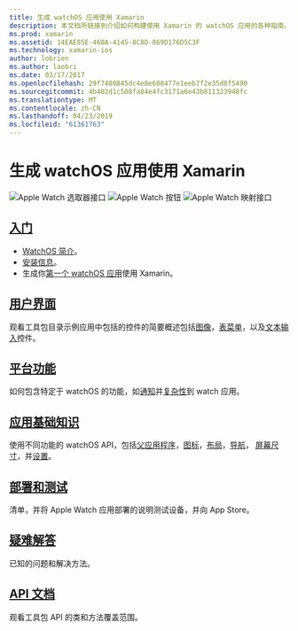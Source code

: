 ```yaml
---
title: 生成 watchOS 应用使用 Xamarin
description: 本文档所链接到介绍如何构建使用 Xamarin 的 watchOS 应用的各种指南。 链接的指南讨论如何开始、 watchOS 用户界面控件、 watchOS 功能、 部署和测试和故障排除
ms.prod: xamarin
ms.assetid: 14EAE85E-460A-4145-8C8D-869D176D5C3F
ms.technology: xamarin-ios
author: lobrien
ms.author: laobri
ms.date: 03/17/2017
ms.openlocfilehash: 29f7480845dc4e8e608477e1eeb7f2e35d8f5490
ms.sourcegitcommit: 4b402d1c508fa84e4fc3171a6e43b811323948fc
ms.translationtype: MT
ms.contentlocale: zh-CN
ms.lasthandoff: 04/23/2019
ms.locfileid: "61361763"
---
```

# <a name="building-watchos-apps-with-xamarin"></a>生成 watchOS 应用使用 Xamarin

![Apple Watch 选取器接口](images/watch1.png) ![Apple Watch 按钮](images/watch2.png) ![Apple Watch 映射接口](images/watch3.png)

<!-- watch images courtesy of http://infinitapps.com/bezel/ -->

## <a name="getting-startedioswatchosget-startedindexmd"></a>[入门](~/ios/watchos/get-started/index.md)

* [WatchOS 简介](~/ios/watchos/get-started/intro-to-watchos.md)。
* [安装信息](~/ios/watchos/get-started/installation.md)。
* 生成你[第一个 watchOS 应用](~/ios/watchos/get-started/hello-watch.md)使用 Xamarin。

## <a name="user-interfaceioswatchosuser-interfaceindexmd"></a>[用户界面](~/ios/watchos/user-interface/index.md)

观看工具包目录示例应用中包括的控件的简要概述包括[图像](~/ios/watchos/user-interface/image.md)，[表](~/ios/watchos/user-interface/menu.md)[菜单](~/ios/watchos/user-interface/menu.md)，以及[文本输入](~/ios/watchos/user-interface/text-input.md)控件。

## <a name="platform-featuresplatformindexmd"></a>[平台功能](platform/index.md)

如何包含特定于 watchOS 的功能，如[通知](~/ios/watchos/platform/notifications.md)并[复杂性](~/ios/watchos/platform/complications.md)到 watch 应用。

## <a name="app-fundamentalsioswatchosapp-fundamentalsindexmd"></a>[应用基础知识](~/ios/watchos/app-fundamentals/index.md)

使用不同功能的 watchOS API，包括[父应用程序](~/ios/watchos/app-fundamentals/parent-app.md)，[图标](~/ios/watchos/app-fundamentals/icons.md)，[布局](~/ios/watchos/app-fundamentals/layout.md)，[导航](~/ios/watchos/app-fundamentals/navigation.md)， [屏幕尺寸](~/ios/watchos/app-fundamentals/screen-sizes.md)，并[设置](~/ios/watchos/app-fundamentals/settings.md)。

## <a name="deployment-and-testingioswatchosdeploy-testindexmd"></a>[部署和测试](~/ios/watchos/deploy-test/index.md)

清单，并将 Apple Watch 应用部署的说明测试设备，并向 App Store。

## <a name="troubleshootingioswatchostroubleshootingmd"></a>[疑难解答](~/ios/watchos/troubleshooting.md)

已知的问题和解决方法。

## <a name="api-documentationxrefwatchkit"></a>[API 文档](xref:WatchKit)

观看工具包 API 的类和方法覆盖范围。
